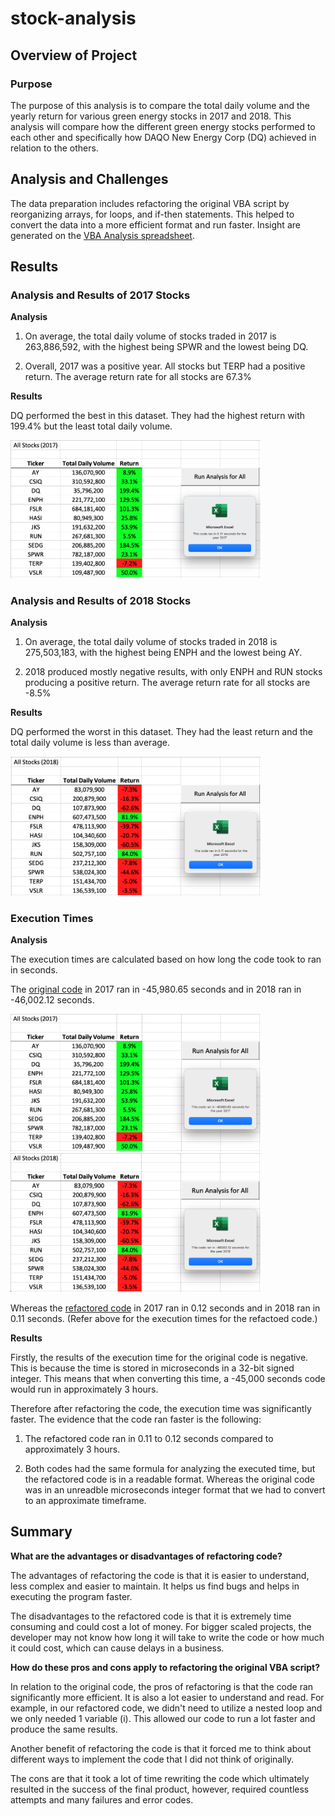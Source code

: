 # stock-analysis

## Overview of Project

### Purpose
The purpose of this analysis is to compare the total daily volume and the yearly return for various green energy stocks in 2017 and 2018. This analysis will compare how the different green energy stocks performed to each other and specifically how DAQO New Energy Corp (DQ) achieved in relation to the others.

## Analysis and Challenges

The data preparation includes refactoring the original VBA script by reorganizing arrays, for loops, and if-then statements. This helped to convert the data into a more efficient format and run faster. Insight are generated on the <a href="VBA_Challenge.xlsm">VBA Analysis spreadsheet</a>.

## Results

### Analysis and Results of 2017 Stocks

**Analysis**

1. On average, the total daily volume of stocks traded in 2017 is 263,886,592, with the highest being SPWR and the lowest being DQ.

2. Overall, 2017 was a positive year. All stocks but TERP had a positive return. The average return rate for all stocks are 67.3%

**Results**

DQ performed the best in this dataset. They had the highest return with 199.4% but the least total daily volume. 

<img src="Resources/VBA_Challenge_2017.png" width="400">

### Analysis and Results of 2018 Stocks

**Analysis**

1. On average, the total daily volume of stocks traded in 2018 is 275,503,183, with the highest being ENPH and the lowest being AY. 

2. 2018 produced mostly negative results, with only ENPH and RUN stocks producing a positive return. The average return rate for all stocks are -8.5%

**Results**

DQ performed the worst in this dataset. They had the least return and the total daily volume is less than average. 

<img src="Resources/VBA_Challenge_2018.png" width="400">

### Execution Times

**Analysis**

The execution times are calculated based on how long the code took to ran in seconds. 

The <a href="Module/green_stocks.xlsm">original code</a> in 2017 ran in -45,980.65 seconds and in 2018 ran in -46,002.12 seconds. 

<img src="Module/Green_Stocks_2017.png" width="400">

<img src="Module/Green_Stocks_2018.png" width="400">

Whereas the <a href="VBA_Challenge.xlsm">refactored code</a> in 2017 ran in 0.12 seconds and in 2018 ran in 0.11 seconds. (Refer above for the execution times for the refactoed code.)

**Results**

Firstly, the results of the execution time for the original code is negative. This is because the time is stored in microseconds in a 32-bit signed integer. This means that when converting this time, a -45,000 seconds code would run in approximately 3 hours. 

Therefore after refactoring the code, the execution time was significantly faster. The evidence that the code ran faster is the following: 

1. The refactored code ran in 0.11 to 0.12 seconds compared to approximately 3 hours.

2. Both codes had the same formula for analyzing the executed time, but the refactored code is in a readable format. Whereas the original code was in an unreadble microseconds integer format that we had to convert to an approximate timeframe.

## Summary
**What are the advantages or disadvantages of refactoring code?**

The advantages of refactoring the code is that it is easier to understand, less complex and easier to maintain. It helps us find bugs and helps in executing the program faster. 

The disadvantages to the refactored code is that it is extremely time consuming and could cost a lot of money. For bigger scaled projects, the developer may not know how long it will take to write the code or how much it could cost, which can cause delays in a business. 

**How do these pros and cons apply to refactoring the original VBA script?**

In relation to the original code, the pros of refactoring is that the code ran significantly more efficient. It is also a lot easier to understand and read. For example, in our refactored code, we didn't need to utilize a nested loop and we only needed 1 variable (i). This allowed our code to run a lot faster and produce the same results. 

Another benefit of refactoring the code is that it forced me to think about different ways to implement the code that I did not think of originally. 

The cons are that it took a lot of time rewriting the code which ultimately resulted in the success of the final product, however, required countless attempts and many failures and error codes. 